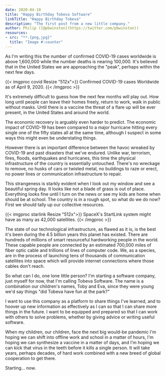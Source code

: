 ```yaml
---
date: 2020-04-10
title: "Happy Birthday Tobeva Software"
linkTitle: "Happy Birthday Tobeva"
description: "The first post from a new little company."
author: Philip ([@pbwinston](https://twitter.com/pbwinston))
resources:
- src: "**.{png,jpg}"
  title: "Image #:counter"
---
```


As I'm writing this the number of confirmed COVID-19 cases worldwide is above
1,600,000 while the number deaths is nearing 100,000. It's believed that in the
United States we are approaching the "peak", perhaps within the next few days. 

{{< imgproc covid Resize "512x">}}
Confirmed COVID-19 cases Worldwide as of April 9, 2020.
{{< /imgproc >}}

It's extremely difficult to guess how the next few months will play out. How
long until people can leave their homes freely, return to work, walk in public
without masks. Until there is a vaccine the threat of a flare up will be ever
present, in the United States and around the world.

The economic recovery is arguably even harder to predict. The economic impact of
COVID-19 has been compared to a major hurricane hitting every single one of the
fifty states all at the same time, although I suspect in some ways this might
even be understating things.

However there is an important difference between the havoc wreaked by COVID-19
and past disasters that we've endured. Unlike war, terrorism, fires, floods,
earthquakes and hurricanes, this time the physical infrastructure of the country
is essentially untouched. There's no wreckage to remove, no husks of cars or
twisted metal, no buildings to raze or erect, no power lines or communication
infrastructure to repair.

This strangeness is starkly evident when I look out my window and see a
beautiful spring day. It looks like not a blade of grass is out of place.
Everything looks fine until I turn on the news or see my kids are home when
should be at school. The country is in a rough spot, so what do we do now?
First we should tally up our collective resources.

{{< imgproc starlink Resize "512x">}}
SpaceX's StartLink system might have as many as 42,000 satellites.
{{< /imgproc >}}

The state of our technological infrastructure, as flawed as it is, is the best
it's been during the 4.5 billion years this planet has existed. There are
hundreds of millions of smart resourceful hardworking people in the world. These
capable people are connected by an estimated 700,000 miles of fiber optic cable
and trillions of lines of computer code. We, as a species, are in the process of
launching tens of thousands of communication satellites into space which will
provide internet connections where those cables don't reach.

So what can I do, one lone little person? I'm starting a software company, just
myself for now, that I'm calling Tobeva Software. The name is a combination our
children's names, Toby and Eva, since they were young we'd say things "did
Tobeva have fun at the park?"

I want to use this company as a platform to share things I've learned, and to
hoover up new information as effectively as I can so that I can share more
things in the future. I want to be equipped and prepared so that I can work with
others to solve problems, whether by giving advice or writing useful software.

When my children, our children, face the next big would-be pandemic I'm hoping
we can shift into offline work and school in a matter of hours, I'm hoping we
can synthesize a vaccine in a matter of days, and I'm hoping we can kick that
virus in the teeth before it kills a single person. It will take years, perhaps
decades, of hard work combined with a new breed of global cooperation to get
there.

Starting... now.
